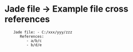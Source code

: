 # Jade file -> Example file cross references

        Jade file: - C:/xxx/yyy/zzz 
           References:  
              - a/b/c
              - b/d/e